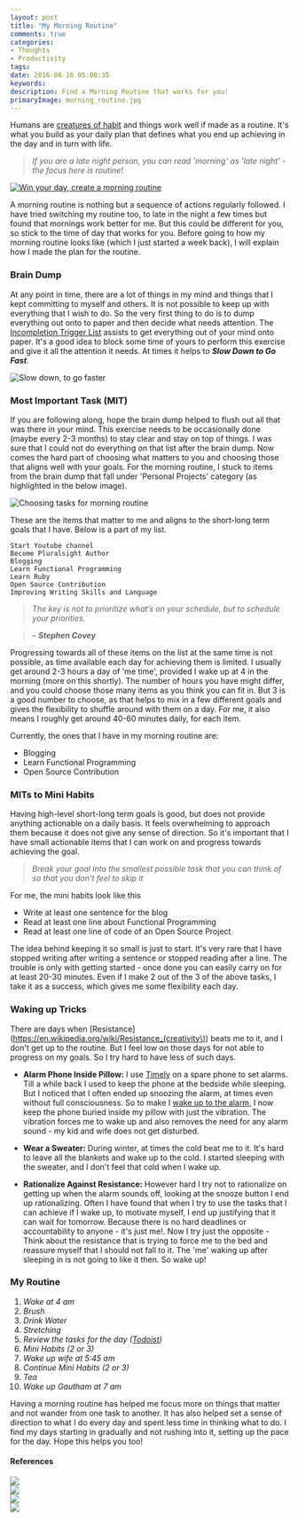 ```yaml
---
layout: post
title: "My Morning Routine"
comments: true
categories:
- Thoughts
- Productivity
tags: 
date: 2016-08-16 05:00:35
keywords: 
description: Find a Morning Routine that works for you!
primaryImage: morning_routine.jpg
---
```


Humans are [creatures of habit](https://www.youtube.com/watch?v=zdGbHY9VKVM) and things work well if made as a routine. It's what you build as your daily plan that defines what you end up achieving in the day and in turn with life.

> *If you are a late night person, you can read 'morning' as 'late night' - the focus here is routine!*

<a href="https://www.pexels.com/photo/coffee-cup-notebook-pen-64775/">
<img  alt="Win your day, create a morning routine" src="/images/morning_routine.jpg"/>
</a>

A morning routine is nothing but a sequence of actions regularly followed. I have tried switching my routine too, to late in the night a few times but found that mornings work better for me. But this could be different for you, so stick to the time of day that works for you. Before going to how my morning routine looks like (which I just started a week back), I will explain how I made the plan for the routine.  

### Brain Dump

At any point in time, there are a lot of things in my mind and things that I kept committing to myself and others. It is not possible to keep up with everything that I wish to do. So the very first thing to do is to dump everything out onto to paper and then decide what needs attention. The [Incompletion Trigger List](http://gettingthingsdone.com/wp-content/uploads/2014/10/Mind_Sweep_Trigger_List.pdf) assists to get everything out of your mind onto paper. It's a good idea to block some time of yours to perform this exercise and give it all the attention it needs. At times it helps to ***Slow Down to Go Fast***.

<img  alt="Slow down, to go faster" src="/images/morningroutine_slow_down.jpg"/>


### Most Important Task (MIT)

If you are following along, hope the brain dump helped to flush out all that was there in your mind. This exercise needs to be occasionally done (maybe every 2-3 months) to stay clear and stay on top of things. I was sure that I could not do everything on that list after the brain dump. Now comes the hard part of choosing what matters to you and choosing those that aligns well with your goals. For the morning routine, I stuck to items from the brain dump that fall under 'Personal Projects' category (as highlighted in the below image). 

<img  alt="Choosing tasks for morning routine" src="/images/morning_routine_MIT.png"/>

These are the items that matter to me and aligns to the short-long term goals that I have. Below is a part of my list.

``` text
Start Youtube channel
Become Pluralsight Author
Blogging
Learn Functional Programming
Learn Ruby
Open Source Contribution
Improving Writing Skills and Language
```

> *The key is not to prioritize what’s on your schedule, but to schedule your priorities.*

> *– **Stephen Covey***

Progressing towards all of these items on the list at the same time is not possible, as time available each day for achieving them is limited. I usually get around 2-3 hours a day of 'me time', provided I wake up at 4 in the morning (more on this shortly). The number of hours you have might differ, and you could choose those many items as you think you can fit in. But 3 is a good number to choose, as that helps to mix in a few different goals and gives the flexibility to shuffle around with them on a day. For me, it also means I roughly get around 40-60 minutes daily, for each item. 

Currently, the ones that I have in my morning routine are:

- Blogging   
- Learn Functional Programming   
- Open Source Contribution   

### MITs to Mini Habits

Having high-level short-long term goals is good, but does not provide anything actionable on a daily basis. It feels overwhelming to approach them because it does not give any sense of direction. So it's important that I have small actionable items that I can work on and progress towards achieving the goal.

> *Break your goal into the smallest possible task that you can think of so that you don't feel to skip it*

For me, the mini habits look like this

- Write at least one sentence for the blog  
- Read at least one line about Functional Programming  
- Read at least one line of code of an Open Source Project  

The idea behind keeping it so small is just to start. It's very rare that I have stopped writing after writing a sentence or stopped reading after a line. The trouble is only with getting started - once done you can easily carry on for at least 20-30 minutes. Even if I make 2 out of the 3 of the above tasks, I take it as a success, which gives me some flexibility each day.

### Waking up Tricks

There are days when [Resistance](https://en.wikipedia.org/wiki/Resistance_(creativity\)) beats me to it, and I don't get up to the routine. But I feel low on those days for not able to progress on my goals. So I try hard to have less of such days. 

- **Alarm Phone Inside Pillow:** I use [Timely](http://www.bitspin.ch/) on a spare phone to set alarms.  Till a while back I used to keep the phone at the bedside while sleeping. But I noticed that I often ended up snoozing the alarm, at times even without full consciousness. So to make I [wake up to the alarm](http://www.rahulpnath.com/blog/waking-up-early-is-all-about-waking-up-to-an-alarm/), I now keep the phone buried inside my pillow with just the vibration. The vibration forces me to wake up and also removes the need for any alarm sound - my kid and wife does not get disturbed.

- **Wear a Sweater:** During winter, at times the cold beat me to it. It's hard to leave all the blankets and wake up to the cold. I started sleeping with the sweater, and I don't feel that cold when I wake up.

- **Rationalize Against Resistance:** However hard I try not to rationalize on getting up when the alarm sounds off, looking at the snooze button I end up rationalizing. Often I have found that when I try to use the tasks that I can achieve if I wake up, to motivate myself, I end up justifying that it can wait for tomorrow. Because there is no hard deadlines or accountability to anyone - it's just me!. Now I try just the opposite - Think about the resistance that is trying to force me to the bed and reassure myself that I should not fall to it. The 'me' waking up after sleeping in is not going to like it then. So wake up!

### My Routine
1. *Wake at 4 am*   
2. *Brush*   
3. *Drink Water* 
4. *Stretching*    
5. *Review the tasks for the day ([Todoist](https://en.todoist.com/))*    
6. *Mini Habits (2 or 3)*  
7. *Wake up wife at 5:45 am*
8. *Continue Mini Habits (2 or 3)*    
9. *Tea*    
10. *Wake up Gautham at 7 am*   

Having a morning routine has helped me focus more on things that matter and not wander from one task to another. It has also helped set a sense of direction to what I do every day and spent less time in thinking what to do. I find my days starting in gradually and not rushing into it, setting up the pace for the day. Hope this helps you too!

#### **References** 

<div>
      <div class="row">
        <div class="col-sm-6 col-md-3">
          <div class="thumbnail">
            <a href="http://amzn.to/2a3wpUc">
            <img src="/images/books_powerofhabit.jpg" data-holder-rendered="true" style="display: block;" >
             </a>
          </div>
        </div>
       <div class="col-sm-6 col-md-3">
          <div class="thumbnail">
          <a href="http://amzn.to/2ahrOcr" >
            <img src="/images/books_gtd.jpg" data-holder-rendered="true" style="display: block;">
            </a>
          </div>
        </div>
        <div class="col-sm-6 col-md-3">
          <div class="thumbnail">
           <a href="http://amzn.to/2aek2R5" >
            <img src="/images/books_warofart.jpg" data-holder-rendered="true" style="display: block;">
            </a>
          </div>
        </div>
     <div class="col-sm-6 col-md-3">
          <div class="thumbnail">
           <a href="http://zenhabits.net/" >
            <img src="/images/books_zenhabits.jpg" data-holder-rendered="true" style="display: block;">
           </a>
          </div>
        </div>
       </div>
       </div>

